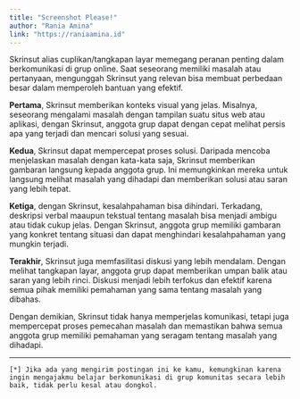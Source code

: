 ```yaml
---
title: "Screenshot Please!"
author: "Rania Amina"
link: "https://raniaamina.id"
---
```


Skrinsut alias cuplikan/tangkapan layar memegang peranan penting dalam berkomunikasi di grup online. Saat seseorang memiliki masalah atau pertanyaan, mengunggah Skrinsut yang relevan bisa membuat perbedaan besar dalam memperoleh bantuan yang efektif.

__Pertama__, Skrinsut memberikan konteks visual yang jelas. Misalnya, seseorang mengalami masalah dengan tampilan suatu situs web atau aplikasi, dengan Skrinsut, anggota grup dapat dengan cepat melihat persis apa yang terjadi dan mencari solusi yang sesuai.

__Kedua__, Skrinsut dapat mempercepat proses solusi. Daripada mencoba menjelaskan masalah dengan kata-kata saja, Skrinsut memberikan gambaran langsung kepada anggota grup. Ini memungkinkan mereka untuk langsung melihat masalah yang dihadapi dan memberikan solusi atau saran yang lebih tepat.

__Ketiga__, dengan Skrinsut, kesalahpahaman bisa dihindari. Terkadang, deskripsi verbal maaupun tekstual tentang masalah bisa menjadi ambigu atau tidak cukup jelas. Dengan Skrinsut, anggota grup memiliki gambaran yang konkret tentang situasi dan dapat menghindari kesalahpahaman yang mungkin terjadi.

__Terakhir__, Skrinsut juga memfasilitasi diskusi yang lebih mendalam. Dengan melihat tangkapan layar, anggota grup dapat memberikan umpan balik atau saran yang lebih rinci. Diskusi menjadi lebih terfokus dan efektif karena semua pihak memiliki pemahaman yang sama tentang masalah yang dibahas.

Dengan demikian, Skrinsut tidak hanya memperjelas komunikasi, tetapi juga mempercepat proses pemecahan masalah dan memastikan bahwa semua anggota grup memiliki pemahaman yang seragam tentang masalah yang dihadapi.


-----
`[*] Jika ada yang mengirim postingan ini ke kamu, kemungkinan karena ingin mengajakmu belajar berkomunikasi di grup komunitas secara lebih baik, tidak perlu kesal atau dongkol.`
